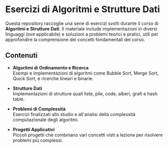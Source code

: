 # Esercizi di Algoritmi e Strutture Dati

Questa repository raccoglie una serie di esercizi svolti durante il corso di **Algoritmi e Strutture Dati**. Il materiale include implementazioni in diversi linguaggi (ove applicabile) e soluzioni a problemi teorici e pratici, utili per approfondire la comprensione dei concetti fondamentali del corso.

## Contenuti

- **Algoritmi di Ordinamento e Ricerca**  
  Esempi e implementazioni di algoritmi come Bubble Sort, Merge Sort, Quick Sort, e ricerche lineari e binarie.

- **Strutture Dati**  
  Implementazioni di strutture quali liste, pile, code, alberi, grafi e hash table.

- **Problemi di Complessità**  
  Esercizi finalizzati allo studio e all'analisi della complessità computazionale degli algoritmi.

- **Progetti Applicativi**  
  Piccoli progetti che combinano vari concetti visti a lezione per risolvere problemi più complessi.
